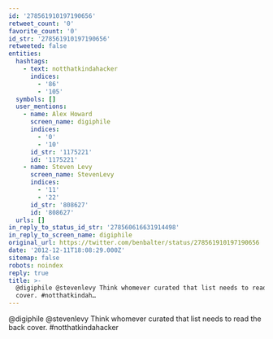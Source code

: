 ```yaml
---
id: '278561910197190656'
retweet_count: '0'
favorite_count: '0'
id_str: '278561910197190656'
retweeted: false
entities:
  hashtags:
    - text: notthatkindahacker
      indices:
        - '86'
        - '105'
  symbols: []
  user_mentions:
    - name: Alex Howard
      screen_name: digiphile
      indices:
        - '0'
        - '10'
      id_str: '1175221'
      id: '1175221'
    - name: Steven Levy
      screen_name: StevenLevy
      indices:
        - '11'
        - '22'
      id_str: '808627'
      id: '808627'
  urls: []
in_reply_to_status_id_str: '278560616631914498'
in_reply_to_screen_name: digiphile
original_url: https://twitter.com/benbalter/status/278561910197190656
date: '2012-12-11T18:08:29.000Z'
sitemap: false
robots: noindex
reply: true
title: >-
  @digiphile @stevenlevy Think whomever curated that list needs to read the back
  cover. #notthatkindah…
---
```


@digiphile @stevenlevy Think whomever curated that list needs to read the back cover. #notthatkindahacker